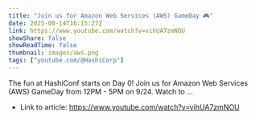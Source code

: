 ```yaml
---
title: "Join us for Amazon Web Services (AWS) GameDay 🎮"
date: 2025-08-14T16:15:27Z
link: https://www.youtube.com/watch?v=vihUA7zmNOU
showShare: false
showReadTime: false
thumbnail: images/aws.png
tags: ["youtube.com/@HashiCorp"]
---
```

The fun at HashiConf starts on Day 0! Join us for Amazon Web Services (AWS) GameDay from 12PM - 5PM on 9/24. Watch to ...

- Link to article: https://www.youtube.com/watch?v=vihUA7zmNOU